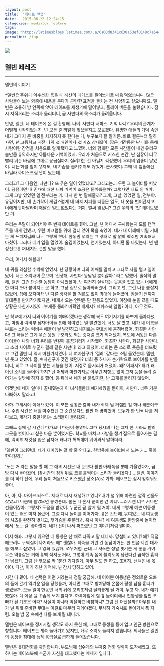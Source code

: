 ```yaml
---
layout: post
title:  "테이프 백업"
date:   2015-06-22 12:24:25
categories: mediator feature
tags: 
image: "http://latimesblogs.latimes.com/.a/6a00d8341c630a53ef0148c7a54c45970c-pi"
permalink: /tap
---
```


![](https://pbs.twimg.com/media/CJARPo4UwAAA4XV.jpg) 
## 델빈 페레즈
---
델빈의 이야기

*델빈은 주위가 어수선한 틈을 타 자신의 테이프를 들어보기로 마음 먹었습니다. 많은 사람들이 보는 와중에 내용을 듣다가 곤란한 표정을 들키는 건 사양하고 싶으니까요. 델빈은 조용히 방 안쪽에 앉아 테이프를 재생기에 밀어넣고, 플레이 버튼을 눌렀습니다. 잠시 지직거리는 소리가 들리더니, 곧 사만다의 목소리가 들려옵니다.

안녕, 델빈. 네 테이프에 온 걸 환영해. 나야. 사만다 서머스. 기억 나니? 우리의 관계가 어떻게 시작되었는지. 넌 모든 걸 까맣게 잊었을지도 모르겠다. 유명한 애들의 기억 속엔 내가 그다지 큰 비중을 차지하지 못 한다는 거, 누구보다 잘 알거든. 바로 결론부터 말하자면, 넌 고등학교 시절 나의 첫 애인이자 첫 키스 상대였어. 짧은 기간동안 난 너를 통해 사랑이란 감정을 처음으로 알게 됐다고 느꼈어. 너와 함께한 모든 시간들이 내겐 유리구슬만큼 유약하지만 아름다운 기억이었지. 우리가 처음으로 키스한 순간, 난 심장이 너무 빨리 뛰는 바람에 그대로 응급실까지 실려가는 건 아닐지 걱정했어. 우리의 입술이 닿았어. 너는 혀를 밀어 넣지도, 내 가슴을 움켜쥐지도 않았지. 근사했어. 그때 네 입술에선 바닐라 아이스크림 맛이 났는데. 

그리고? 그 다음엔, 사만다? 또 무슨 일이 있었냐고? 그리고는… 우린 그 놀이터를 떠났어. 금쯤이면 내 존재에 대한 너의 기억이 조금은 돌아왔을까? 그렇다면 너도 알 거야. 그게 그날 있었던 일 전부라는 거. 다시 한 번 말해줄까? 그게, 그날, 있었던 일, 전부야. 유감이지만, 내 손가락이 게걸스럽게 네 바지 지퍼를 더듬은 일도, 내 옷을 벗어던지고 너에게 안아달라며 매달린 일도 없었다는 거지. 벌써 잊었니? 그건 우리의 '첫' 데이트였단 거. 

우리는 주말이 되어서야 두 번째 데이트를 했어. 그날, 넌 어디서 구해왔는지 모를 캔맥주를 내게 건넸고, 우린 미끄럼틀 위에 걸터 앉아 목을 축였어. 네가 내 어깨에 머릴 기대는 게 느껴지길래 나도 그렇게 했어. 한동안 우리는 그 상태로 말 없이 맥주만 계속해서 마셨어. 그러다 네가 입을 열었어. 술김이었는지, 연기였는지, 아니면 둘 다였는지. 넌 맨정신으론 꺼내지도 못할 말을 했어. 

우리, 여기서 해볼래?

내 귀를 의심할 수밖에 없었지. 난 당황하며 너의 어깨를 밀치고 그대로 자릴 털고 일어났어. 너는 소리내어 웃으며 '진정해, 사만다! 농담일 뿐이잖아.' 라고 말했어. 솔직히 말해, 델빈. 그건 단순한 농담이 아니었잖아. 난 여전히 실실대는 웃음을 짓고 있는 너에게 한 마디 쏘아 붙이지도 못 하고, 그냥 집으로 돌아와버렸어. 그리고 넌, 그런 나를 붙잡지 않았어. 집에 오자마자 난 다른 생각을 할 겨를도 없이 침대에 늘어졌어. 잠들기 전까지 휴대폰을 만지작거렸지만, 네게서 오는 연락은 단 한통도 없었지. 아침에 눈을 떴을 때도 상황은 마찬가지였어. 부재중 통화? 미확인 메세지? 페이스북 알림? 아니, 아무 것도.

난 학교에 가서 너와 이야기를 해봐야겠다는 생각에 복도 여기저기를 바쁘게 돌아다녔고, 마침내 럭비부 남자아이들 틈에 섞여있는 널 발견했어. 너도 날 봤고. 내가 네 이름을 부르는 소리는 럭비부 애들이 날 발견하고 내지르는 환호성에 묻혀버렸어. 화끈한 사만다! 그 애들은 그게 무슨 응원 구호라도 되는 것처럼 크게 외쳐댔지. 복도에 서있던 다른 아이들이 나와 너희 무리를 번갈아 흘끔거리기 시작했어. 화끈한 사만다, 화끈한 사만다. 그 소리 사이로 누군가 걸레 같은 사만다! 라고 외쳤어. 너희는 큰 소리로 웃음을 터뜨렸고 그건 델빈 너 역시 마찬가지였어. 네 여자친구가 '걸레' 같다는 소릴 들었는데. 델빈, 넌 웃고 있었어. 흠, 여자친구가 맞긴 했던가? 너희 중 하나가 손가락으로 브이자를 만들더니, 혀로 그 사이를 핥는 시늉을 했어. 저절로 몸서리가 쳐졌어. 왜? 어째서? 내가 왜 이런 소리를 들어야 하지? 난 어제와 마찬가지로 아무런 저항도 없이 그저 등을 돌려 걸어가는 일밖에 하지 못 했어. 등 뒤에서 네가 날 불렀지만, 난 고개를 돌리지 않았어.

어젯밤에 네가 얼마나 끝내줬는지 이 녀석들한테 얘기해줬을 뿐이야, 사만다. 너무 기분 나빠하지 말라고!

아하. 그제서야 이해가 갔어. 이 모든 상황은 결국 내가 어제 널 거절한 일 하나 때문이구나. 수업 시간은 너흴 마주쳤던 그 순간보다도 훨씬 더 끔찍했어. 모두가 한 번씩 나를 쳐다보고, 제각기 중얼거리는 소리들이 들려왔지. 

그래도 집에 갈 시간이 다가오니 마음이 놓였어. 그때 당시의 나는 그저 한 시라도 빨리 그곳을 벗어나고 싶은 마음 뿐이었거든. 학교를 마치고 가방을 챙겨 집으로 돌아가는 길에, 럭비부 재킷을 입은 남자애 하나가 헉헉대며 뛰어와서 말하더라.

'델빈이 그러던데, 네가 재미있는 걸 할 줄 안다고. 한밤중에 놀이터에서 노는 거… 좋아한다길래.'

'노는 거'라는 말을 할 때 그 애의 시선은 내 눈보다 훨씬 아래쪽을 향해 기울었다가, 금방 다시 돌아왔어. (잠시간의 정적 뒤로 코를 훌쩍이는 소리가 들려왔다.) …델빈. 이야기를 더 하기 전에, 우리 둘이 처음으로 키스했던 장소(A)로 가봐. 테이프는 잠시 멈춰둬도 좋아. 


아, 아, 아. 마이크 테스트. 제대로 다시 재생하고 있니? 내가 널 위해 마련한 깜짝 선물도 찾았고? 마음에 들었으면 좋겠는데. 물론 나 혼자 준비한 건 아냐. 그러기엔 너무 커다란 선물이잖아. 그렇지? 도움을 받았어. 누군진 곧 알게 될 거야. 네게 그렇게 예쁜 여동생이 있는 줄은 미처 몰랐어. 그럼 다시 놀이를 이어가자. 룰은 간단해. 묶여있는 네 여동생의 셔츠를 완전히 벗기고, 젖가슴을 주물러봐. 혹시 아니? 네 여동생도 한밤중에 놀이터에서 '노는 걸' 좋아할지. 네가 신이 나서 퍼뜨렸던 그 이야기처럼 말이야. 

어서 해봐. 그렇지 않으면 네 동생은 산 채로 타죽고 말 테니까. 망설이고 있니? 왜? 직접 해보려니 구역질이 나기라도 해? 괜찮아. 타죽을 거란 건 농담이거든. 한 번쯤 이런 대사를 해보고 싶었어. 그 영화 있잖아. 쏘우처럼. 근데 그 셔츠는 정말 벗기는 게 좋을 거야. 무슨 약품같은 거에 흠뻑 적셔둔 거라, 그렇게 계속 몸에 쓸리도록 냅뒀다간 끔찍한 흉터가 남겠지. 그럼 난 앞으로 딱 1분간 기다릴게. 아무 말도 안 하고, 조용히. 선택은 네 몫이야. 다만, 이거 하난 기억해. 넌 감시 당하고 있어.


시간 다 됐어. 네 선택은 어떤 거였는지 정말 궁금해. 네 어여쁜 여동생은 정의로운 오빠의 품에 안겨 역겨운 일을 당했을까, 아니면 그대로 방치당해 온몸에 평생 남을 흉터가 생겼을까. 오늘 일이 한동안 너의 뒤에 꼬리표처럼 달라붙게 될 거야. 두고 봐. 내가 얘기 했잖아. 더 이상 날 우습게 보지 말라고. 하루아침에 집 앞 놀이터에서 친동생을 덮친 오빠가 된 기분은 어때? 사실이 아니라 억울하고 비참하니? 그럼 난 어땠을까? 아무튼 내가 널 위해 준비한 무대는 이걸로 마무리 지어야겠다. 무사히 기숙사로 돌아가서 푹 자렴. 오늘 밤 꿈 속에선 나를 보게 될 테니까.

델빈은 테이프를 정지시킬 생각도 하지 못한 채, 그대로 동생을 등에 업고 인근 병원으로 향합니다. 테이프는 계속 돌아가고 있지만, 아무 소리도 들리지 않습니다. 의사들은 델빈의 동생을 침대에 눕혀 응급실로 급하게 들어갔습니다. 

델빈은 휴대전화를 확인합니다. 부모님께 십수개의 부재중 전화 알림이 도착해있고, 또 하나는 페이스북에 누군가 자신을 태그했다는 메세지 입니다.

---
